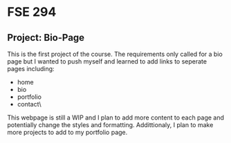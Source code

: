 # FSE 294 #
## Project: Bio-Page ##

This is the first project of the course. The requirements only called for a bio page but I wanted to push myself
and learned to add links to seperate pages including:

* home
* bio
* portfolio
* contact\  

This webpage is still a WIP and I plan to add more content to each page and potentially change the styles and formatting. Addittionaly,
I plan to make more projects to add to my portfolio page.